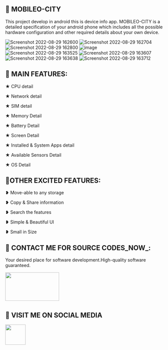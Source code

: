 
## :tada: MOBILEO-CITY
This project develop in android this is device info app.
MOBILEO-CITY is a detailed specification of your android phone which includes all the possible hardware configuration and other required details about your own device.

![Screenshot 2022-08-29 162600](https://user-images.githubusercontent.com/112378013/187191736-5349c7c3-4b72-41d0-9e57-b8dc7e66602f.png)
![Screenshot 2022-08-29 162704](https://user-images.githubusercontent.com/112378013/187191836-72dd52a1-46fa-41c4-835e-92dc815f454d.png)
![Screenshot 2022-08-29 162800](https://user-images.githubusercontent.com/112378013/187192006-e6d48048-c252-4bcc-9cec-4afcd56b6197.png)
![image](https://user-images.githubusercontent.com/112378013/187193590-bd286052-4709-4414-bfea-b9f5af3b3007.png)
![Screenshot 2022-08-29 163525](https://user-images.githubusercontent.com/112378013/187193803-18aac666-cbf9-4b05-b7b5-9ed859568b57.png)
![Screenshot 2022-08-29 163607](https://user-images.githubusercontent.com/112378013/187193833-4a02511f-7c8e-4f1e-97a3-ba1fce615fe8.png)
![Screenshot 2022-08-29 163638](https://user-images.githubusercontent.com/112378013/187193862-7d49c460-deb5-4161-8d51-2bd0ae7d2a0f.png)
![Screenshot 2022-08-29 163712](https://user-images.githubusercontent.com/112378013/187193889-582dca59-677d-4d58-b1d6-22aa8e8cc2bb.png)

## :tada: MAIN FEATURES:

★ CPU detail

★ Network detail

★ SIM detail

★ Memory Detail

★ Battery Detail

★ Screen Detail

★ Installed & System Apps detail

★ Available Sensors Detail

★ OS Detail

## :tada:OTHER EXCITED FEATURES:

❥ Move-able to any storage

❥ Copy & Share information

❥ Search the features

❥ Simple & Beautiful UI

❥ Small in Size

## :tada: CONTACT ME FOR SOURCE CODES_NOW_:

Your desired place for software development.High-quality software guaranteed.

<a href="https://wa.link/1f2deb"><img src="https://logos-world.net/wp-content/uploads/2020/05/WhatsApp-Symbol.png" width="170" height="90" /></a>&nbsp;&nbsp;&nbsp;&nbsp;&nbsp;


## :tada: VISIT ME ON SOCIAL MEDIA

<a href="https://www.facebook.com/profile.php?id=100093770020415&mibextid=ZbWKwL"><img src="https://images.app.goo.gl/QGzy3PSHPRy1aXJZ7" width="64" height="64" /></a>&nbsp;&nbsp;&nbsp;&nbsp;&nbsp;

